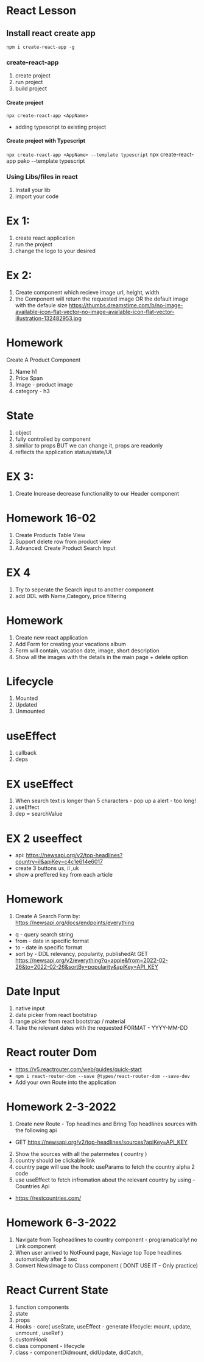# React Lesson

## Install react create app
`npm i create-react-app -g`

### create-react-app
1. create project
2. run project
3. build project

#### Create project
`npx create-react-app <AppName>`

-  adding typescript to existing project

#### Create project with Typescript
`npx create-react-app <AppName> --template typescript`
npx create-react-app pako --template typescript

### Using Libs/files in react
1. Install your lib
2. import your code


# Ex 1:
1. create react application
2. run the project
3. change the logo to your desired

# Ex 2: 
1. Create component which recieve image url, height, width
2. the Component will return the requested image OR the default image with the defaule size 
https://thumbs.dreamstime.com/b/no-image-available-icon-flat-vector-no-image-available-icon-flat-vector-illustration-132482953.jpg


# Homework
Create A Product Component
1. Name h1
2. Price Span
3. Image - product image
4. category - h3 



# State
1. object
2. fully controlled by component
3. similiar to props BUT we can change it, props are readonly
4. reflects the application status/state/UI


# EX 3:
1. Create Increase decrease functionality to our Header component 


# Homework 16-02
1. Create Products Table View
2. Support delete row from product view
3. Advanced: Create Product Search Input



# EX 4
1. Try to seperate the Search input to another component
2. add DDL with Name,Category, price filtering 



# Homework
1. Create new react application
2. Add Form for creating your vacations album
3. Form will contain, vacation date, image, short description
4. Show all the images with the details in the main page + delete option



# Lifecycle 
1. Mounted
2. Updated
3. Unmounted


# useEffect
1. callback
2. deps

# EX useEffect
1. When search text is longer than 5 characters - pop up a alert - too long!
2. useEffect
3. dep = searchValue


# EX 2 useeffect
- api: https://newsapi.org/v2/top-headlines?country=il&apiKey=c4c1e614e6017
- create 3 buttons us, il ,uk
- show a preffered key from each article

# Homework
1. Create A Search Form by: https://newsapi.org/docs/endpoints/everything
- q - query search string
- from - date in specific format
- to - date in specific format 
- sort by - DDL  relevancy, popularity, publishedAt
GET https://newsapi.org/v2/everything?q=apple&from=2022-02-26&to=2022-02-26&sortBy=popularity&apiKey=API_KEY


# Date Input
1. native input
2. date picker from react bootstrap
3. range picker from react bootstrap / material
4. Take the relevant dates with the requested FORMAT - YYYY-MM-DD




# React router Dom
 - https://v5.reactrouter.com/web/guides/quick-start
 - `npm i react-router-dom --save @types/react-router-dom --save-dev`
 - Add your own Route into the application


 # Homework 2-3-2022
 1. Create new Route - Top headlines and Bring Top headlines sources with the following api
 - GET https://newsapi.org/v2/top-headlines/sources?apiKey=API_KEY
 2. Show the sources with all the patermetes ( country )
 3. country should be clickable link 
 4. country page will use the hook: useParams to fetch the country alpha 2 code
 5. use useEffect to fetch infromation about the relevant country by using - Countries Api 
 - https://restcountries.com/



# Homework 6-3-2022
1. Navigate from Topheadlines to country component - programatically! no Link component
2. When user arrived to NotFound page, Naviage top Tope headlines automatically after 5 sec
3. Convert NewsImage to Class component ( DONT USE IT - Only practice)


# React Current State
1. function components
2. state
3. props
4. Hooks - core( useState, useEffect - generate lifecycle: mount, update, unmount
 , useRef )
 5. customHook 
 6. class component - lifecycle 
 7. class - componentDidmount, didUpdate, didCatch, 